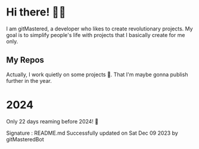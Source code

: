 
# Hi there! 🙋‍♂️
I am gitMastered, a developer who likes to create revolutionary projects.
My goal is to simplify people's life with projects that I basically create for me only.

## My Repos
Actually, I work quietly on some projects 👀. That I'm maybe gonna publish further in the year.

# 2024
Only 22 days reaming before 2024! 🙌

Signature : README.md Successfully updated on Sat Dec 09 2023 by gitMasteredBot

